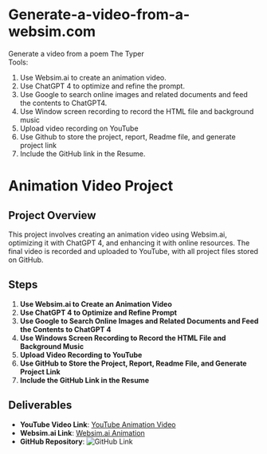 # Generate-a-video-from-a-websim.com
Generate a video from a poem The Typer<br/>
Tools:
1.	Use Websim.ai to create an animation video.
2.	Use ChatGPT 4 to optimize and refine the prompt.
3.	Use Google to search online images and related documents and feed the contents to ChatGPT4.
4.	Use Window screen recording to record the HTML file and background music
5.	Upload video recording on YouTube
6.	Use Github to store the project, report, Readme file, and generate project link
7.	Include the GitHub link in the Resume.

# Animation Video Project

## Project Overview
This project involves creating an animation video using Websim.ai, optimizing it with ChatGPT 4, and enhancing it with online resources. The final video is recorded and uploaded to YouTube, with all project files stored on GitHub.

## Steps
1. **Use Websim.ai to Create an Animation Video**
2. **Use ChatGPT 4 to Optimize and Refine Prompt**
3. **Use Google to Search Online Images and Related Documents and Feed the Contents to ChatGPT 4**
4. **Use Windows Screen Recording to Record the HTML File and Background Music**
5. **Upload Video Recording to YouTube**
6. **Use GitHub to Store the Project, Report, Readme File, and Generate Project Link**
7. **Include the GitHub Link in the Resume**

## Deliverables
- **YouTube Video Link**: [YouTube Animation Video](https://youtu.be/Cr58jRloR1Y)
- **Websim.ai Link**: [Websim.ai Animation](https://websim.ai/c/n7PAuF8sxfYCJYzfG)
- **GitHub Repository**: ![GitHub Link](file-79uMBb8Td6unqctbwVaeE9iK)

 

